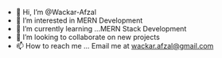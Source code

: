 - 👋 Hi, I’m @Wackar-Afzal
- 👀 I’m interested in MERN Development
- 🌱 I’m currently learning ...MERN Stack Development
- 💞️ I’m looking to collaborate on new projects
- 📫 How to reach me ... Email me at wackar.afzal@gmail.com

<!---
Wackar-Afzal/Wackar-Afzal is a ✨ special ✨ repository because its `README.md` (this file) appears on your GitHub profile.
You can click the Preview link to take a look at your changes.
--->
